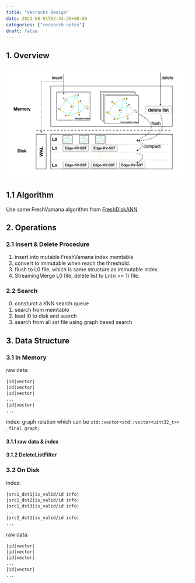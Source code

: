 ```yaml
---
title: "Vecrocks Design"
date: 2023-08-01T02:44:20+08:00
categories: ["research notes"]
draft: false
---
```


## 1. Overview

![Alt text](../images/index/image-5.png)

## 1.1 Algorithm

Use same FreshVamana algorithm from [FreshDiskANN](/posts/fresh-diskann/)


## 2. Operations

### 2.1 Insert & Delete Procedure

1. insert into mutable FreshVamana index memtable
2. convert to immutable when reach the threshold.
3. flush to L0 file, which is same structure as immutable index.
4. StreamingMerge L0 file, delete list to Ln(n >= 1) file.

### 2.2 Search

0. consturct a KNN search queue
1. search from memtable
2. load l0 to disk and search
3. search from all sst file using graph based search


## 3. Data Structure

### 3.1 In Memory 
raw data:

```
|id|vector|
|id|vector|
|id|vector|
...
|id|vector|
...
```

index:
graph relation which can be `std::vector<std::vector<uint32_t>> _final_graph;`

#### 3.1.1 raw data & index

#### 3.1.2 DeleteListFilter

### 3.2 On Disk

index:

```
|src1_dst1|is_valid/id info|
|src1_dst2|is_valid/id info|
|src1_dst3|is_valid/id info|
...
|src2_dst1|is_valid/id info|
...
```


raw data:

```
|id|vector|
|id|vector|
|id|vector|
...
|id|vector|
...
```

